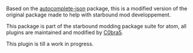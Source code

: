 Based on the [autocomplete-json](https://atom.io/packages/autocomplete-json) package, this is a modified version of the original package made to help with starbound mod developpement.

This package is part of the starbound modding package suite for atom, all plugins are maintained and modified by [C0bra5](https://atom.io/users/C0bra5).

This plugin is till a work in progress.